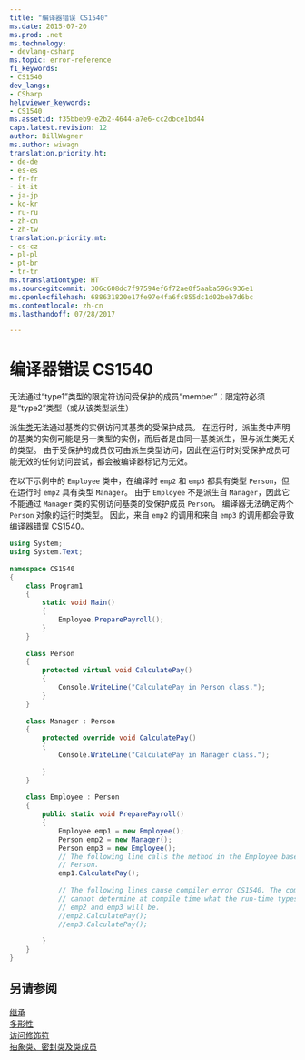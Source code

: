 ```yaml
---
title: "编译器错误 CS1540"
ms.date: 2015-07-20
ms.prod: .net
ms.technology:
- devlang-csharp
ms.topic: error-reference
f1_keywords:
- CS1540
dev_langs:
- CSharp
helpviewer_keywords:
- CS1540
ms.assetid: f35bbeb9-e2b2-4644-a7e6-cc2dbce1bd44
caps.latest.revision: 12
author: BillWagner
ms.author: wiwagn
translation.priority.ht:
- de-de
- es-es
- fr-fr
- it-it
- ja-jp
- ko-kr
- ru-ru
- zh-cn
- zh-tw
translation.priority.mt:
- cs-cz
- pl-pl
- pt-br
- tr-tr
ms.translationtype: HT
ms.sourcegitcommit: 306c608dc7f97594ef6f72ae0f5aaba596c936e1
ms.openlocfilehash: 688631820e17fe97e4fa6fc855dc1d02beb7d6bc
ms.contentlocale: zh-cn
ms.lasthandoff: 07/28/2017

---
```

# <a name="compiler-error-cs1540"></a>编译器错误 CS1540
无法通过“type1”类型的限定符访问受保护的成员“member”；限定符必须是“type2”类型（或从该类型派生）  
  
 派生[类](../../../csharp/language-reference/keywords/class.md)无法通过基类的实例访问其基类的受保护成员。 在运行时，派生类中声明的基类的实例可能是另一类型的实例，而后者是由同一基类派生，但与派生类无关的类型。 由于受保护的成员仅可由派生类型访问，因此在运行时对受保护成员可能无效的任何访问尝试，都会被编译器标记为无效。  
  
 在以下示例中的 `Employee` 类中，在编译时 `emp2` 和 `emp3` 都具有类型 `Person`，但在运行时 `emp2` 具有类型 `Manager`。 由于 `Employee` 不是派生自 `Manager`，因此它不能通过 `Manager` 类的实例访问基类的受保护成员 `Person`。 编译器无法确定两个 `Person` 对象的运行时类型。 因此，来自 `emp2` 的调用和来自 `emp3` 的调用都会导致编译器错误 CS1540。  
  
```csharp  
using System;  
using System.Text;  
  
namespace CS1540  
{  
    class Program1  
    {  
        static void Main()  
        {  
            Employee.PreparePayroll();  
        }  
    }  
  
    class Person  
    {  
        protected virtual void CalculatePay()   
        {  
            Console.WriteLine("CalculatePay in Person class.");  
        }  
    }  
  
    class Manager : Person  
    {  
        protected override void CalculatePay()   
        {  
            Console.WriteLine("CalculatePay in Manager class.");   
  
        }  
    }  
  
    class Employee : Person  
    {  
        public static void PreparePayroll()  
        {  
            Employee emp1 = new Employee();  
            Person emp2 = new Manager();  
            Person emp3 = new Employee();  
            // The following line calls the method in the Employee base class,  
            // Person.  
            emp1.CalculatePay();   
  
            // The following lines cause compiler error CS1540. The compiler   
            // cannot determine at compile time what the run-time types of   
            // emp2 and emp3 will be.  
            //emp2.CalculatePay();   
            //emp3.CalculatePay();  
  
        }  
    }  
}  
```  
  
## <a name="see-also"></a>另请参阅  
 [继承](../../../csharp/programming-guide/classes-and-structs/inheritance.md)   
 [多形性](../../../csharp/programming-guide/classes-and-structs/polymorphism.md)   
 [访问修饰符](../../../csharp/programming-guide/classes-and-structs/access-modifiers.md)   
 [抽象类、密封类及类成员](../../../csharp/programming-guide/classes-and-structs/abstract-and-sealed-classes-and-class-members.md)

